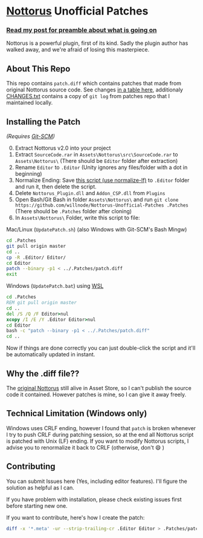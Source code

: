# [Nottorus](http://u3d.as/qVo) Unofficial Patches

### [Read my post for preamble about what is going on](https://blog.wellosoft.net/en/nottorus-after-2-years.html)

Nottorus is a powerful plugin, first of its kind. Sadly the plugin author has walked away, and we're afraid of losing this masterpiece.

## About This Repo

This repo contains `patch.diff` which contains patches that made from original Nottorus source code.
See changes [in a table here](https://blog.wellosoft.net/en/nottorus-after-2-years.html#edit-post-mortem), additionaly [CHANGES.txt](CHANGES.txt) contains a copy of 	`git log` from patches repo that I maintained locally.

## Installing the Patch

*(Requires [Git-SCM](https://git-scm.com/))*

0. Extract Nottorus v2.0 into your project
1. Extract `SourceCode.rar` in `Assets\Nottorus\src\SourceCode.rar` to `Assets\Nottorus\` (There should be `Editor` folder after extraction)
2. Rename `Editor` to `.Editor` (Unity ignores any files/folder with a dot in beginning)
3. Normalize Ending: Save [this script (use normalize-lf)](https://gist.github.com/willnode/a6e76fcb9ac5d150df4a356b818a0ffe) to `.Editor` folder and run it, then delete the script.
3. Delete `Nottorus_Plugin.dll` and `Addon_CSP.dll` from `Plugins`
4. Open Bash/Git Bash in folder `Assets\Nottorus\` and run `git clone https://github.com/willnode/Nottorus-Unofficial-Patches .Patches` (There should be `.Patches` folder after cloning)
5. In `Assets\Nottorus\` Folder, write this script to file:

Mac/Linux (`UpdatePatch.sh`) (also Windows with Git-SCM's Bash Mingw)

```sh
cd .Patches
git pull origin master
cd ..
cp -R .Editor/ Editor/
cd Editor
patch --binary -p1 < ../.Patches/patch.diff
exit
```

Windows (`UpdatePatch.bat`) using [WSL](https://docs.microsoft.com/en-us/windows/wsl/install-win10)

```bat
cd .Patches
REM git pull origin master
cd ..
del /S /Q /F Editor>nul
xcopy /I /E /Y .Editor Editor>nul
cd Editor
bash -c "patch --binary -p1 < ../.Patches/patch.diff"
cd ..
```

Now if things are done correctly you can just double-click the script and it'll be automatically updated in instant.

## Why the .diff file??

The [original Nottorus](http://u3d.as/qVo) still alive in Asset Store, so I can't publish the source code it contained. However patches is mine, so I can give it away freely.

## Technical Limitation (Windows only)

Windows uses CRLF ending, however I found that `patch` is broken whenever I try to push CRLF during patching session, so at the end all Nottorus script is patched with Unix (LF) ending. If you want to modify Nottorus scripts, I advise you to renormalize it back to CRLF (otherwise, don't :smile: )

## Contributing

You can submit Issues here (Yes, including editor features). I'll figure the solution as helpful as I can.

If you have problem with installation, please check existing issues first before starting new one.

If you want to contribute, here's how I create the patch:

```sh
diff -x '*.meta' -ur --strip-trailing-cr .Editor Editor > .Patches/patch.diff
```

<!--

## Donation

[Link Here](https://paypal.me/WelloSoft)

I'm just one of many Nottorus Customer and I don't have any kind of relation with Nottorus author. I can't give 100% support but your donation can be a signal of how much importance of continuing Nottorus Development, so thank you.

-->
